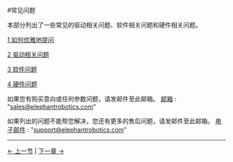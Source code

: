 #常见问题

本部分列出了一些常见的驱动相关问题、软件相关问题和硬件相关问题。

[1 如何优雅地提问](IssueFAQ/how_to_ask.md)

[2 驱动相关问题](IssueFAQ/driver.md)

[3 软件问题](IssueFAQ/software.md)

[4 硬件问题](IssueFAQ/hardware.md)

如果您有购买意向或任何参数问题，请发邮件至此邮箱。
[邮箱](sales@elephantrobotics.com) : "sales@elephantrobotics.com"

如果列出的问题不能帮您解决，您还有更多的售后问题，请发邮件至此邮箱。
[电子邮件](support@elephantrobotics.com) : "support@elephantrobotics.com"

----
[← 上一节](3.3-MaintenanceandCare.md#) | [下一章 →](/4-FirstInstallAndUse/4-FirstInstallAndUse.md)